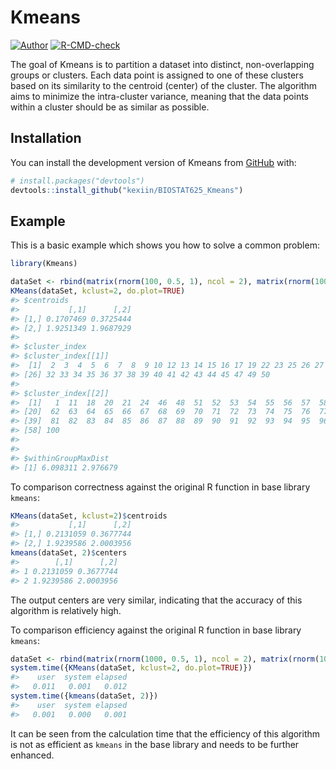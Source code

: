 
<!-- README.md is generated from README.Rmd. Please edit that file -->

# Kmeans

<!-- badges: start -->

[![Author](https://img.shields.io/badge/Author-KexinLi-red.svg "Author")](https://kexiin.gitee.io "Author")
[![R-CMD-check](https://github.com/kexiin/BIOSTAT625_Kmeans/actions/workflows/R-CMD-check.yaml/badge.svg)](https://github.com/kexiin/BIOSTAT625_Kmeans/actions/workflows/R-CMD-check.yaml)
<!-- badges: end -->

The goal of Kmeans is to partition a dataset into distinct,
non-overlapping groups or clusters. Each data point is assigned to one
of these clusters based on its similarity to the centroid (center) of
the cluster. The algorithm aims to minimize the intra-cluster variance,
meaning that the data points within a cluster should be as similar as
possible.

## Installation

You can install the development version of Kmeans from
[GitHub](https://github.com/) with:

``` r
# install.packages("devtools")
devtools::install_github("kexiin/BIOSTAT625_Kmeans")
```

## Example

This is a basic example which shows you how to solve a common problem:

``` r
library(Kmeans)

dataSet <- rbind(matrix(rnorm(100, 0.5, 1), ncol = 2), matrix(rnorm(100, 2, 0.1), ncol = 2))
KMeans(dataSet, kclust=2, do.plot=TRUE)
#> $centroids
#>           [,1]      [,2]
#> [1,] 0.1707469 0.3725444
#> [2,] 1.9251349 1.9687929
#> 
#> $cluster_index
#> $cluster_index[[1]]
#>  [1]  2  3  4  5  6  7  8  9 10 12 13 14 15 16 17 19 22 23 25 26 27 28 29 30 31
#> [26] 32 33 34 35 36 37 38 39 40 41 42 43 44 45 47 49 50
#> 
#> $cluster_index[[2]]
#>  [1]   1  11  18  20  21  24  46  48  51  52  53  54  55  56  57  58  59  60  61
#> [20]  62  63  64  65  66  67  68  69  70  71  72  73  74  75  76  77  78  79  80
#> [39]  81  82  83  84  85  86  87  88  89  90  91  92  93  94  95  96  97  98  99
#> [58] 100
#> 
#> 
#> $withinGroupMaxDist
#> [1] 6.098311 2.976679
```

To comparison correctness against the original R function in base
library `kmeans`:

``` r
KMeans(dataSet, kclust=2)$centroids
#>           [,1]      [,2]
#> [1,] 0.2131059 0.3677744
#> [2,] 1.9239586 2.0003956
kmeans(dataSet, 2)$centers
#>        [,1]      [,2]
#> 1 0.2131059 0.3677744
#> 2 1.9239586 2.0003956
```

The output centers are very similar, indicating that the accuracy of
this algorithm is relatively high.

To comparison efficiency against the original R function in base library
`kmeans`:

``` r
dataSet <- rbind(matrix(rnorm(1000, 0.5, 1), ncol = 2), matrix(rnorm(1000, 2, 0.1), ncol = 2))
system.time({KMeans(dataSet, kclust=2, do.plot=TRUE)})
#>    user  system elapsed 
#>   0.011   0.001   0.012
system.time({kmeans(dataSet, 2)})
#>    user  system elapsed 
#>   0.001   0.000   0.001
```

It can be seen from the calculation time that the efficiency of this
algorithm is not as efficient as `kmeans` in the base library and needs
to be further enhanced.
